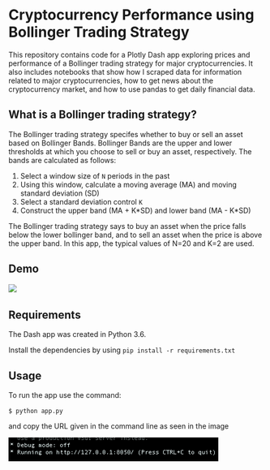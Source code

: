 # Cryptocurrency Performance using Bollinger Trading Strategy

This repository contains code for a Plotly Dash app exploring prices and performance of a Bollinger trading strategy for major cryptocurrencies. It also includes notebooks that show how I scraped data for information related to major cryptocurrencies, how to get news about the cryptocurrency market, and how to use pandas to get daily financial data.

## What is a Bollinger trading strategy?

The Bollinger trading strategy specifes whether to buy or sell an asset based on Bollinger Bands. Bollinger Bands are the upper and lower thresholds at which you choose to sell or buy an asset, respectively. The bands are calculated as follows:
1. Select a window size of `N` periods in the past
2. Using this window, calculate a moving average (MA) and moving standard deviation (SD)
3. Select a standard deviation control `K`
4. Construct the upper band (MA + K\*SD) and lower band (MA - K\*SD)

The Bollinger trading strategy says to buy an asset when the price falls below the lower bollinger band, and to sell an asset when the price is above the upper band. In this app, the typical values of N=20 and K=2 are used. 

## Demo

![](img/demo.gif)

## Requirements
The Dash app was created in Python 3.6.

Install the dependencies by using `pip install -r requirements.txt`

## Usage

To run the app use the command:
```
$ python app.py
```

and copy the URL given in the command line as seen in the image

![](img/link.png)
